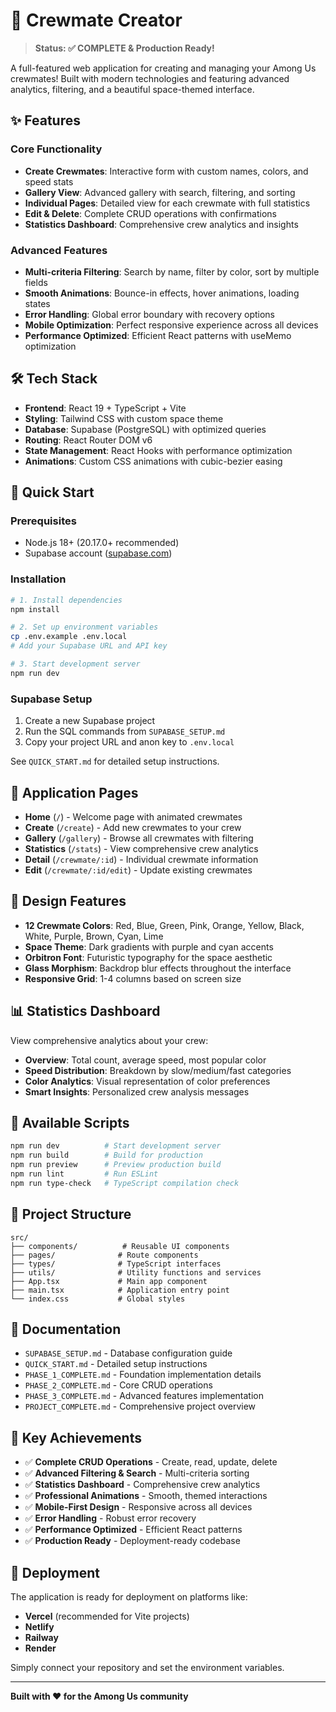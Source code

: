 # 🚀 Crewmate Creator

> **Status: ✅ COMPLETE & Production Ready!**

A full-featured web application for creating and managing your Among Us crewmates! Built with modern technologies and featuring advanced analytics, filtering, and a beautiful space-themed interface.

## ✨ Features

### **Core Functionality**

- **Create Crewmates**: Interactive form with custom names, colors, and speed stats
- **Gallery View**: Advanced gallery with search, filtering, and sorting
- **Individual Pages**: Detailed view for each crewmate with full statistics
- **Edit & Delete**: Complete CRUD operations with confirmations
- **Statistics Dashboard**: Comprehensive crew analytics and insights

### **Advanced Features**

- **Multi-criteria Filtering**: Search by name, filter by color, sort by multiple fields
- **Smooth Animations**: Bounce-in effects, hover animations, loading states
- **Error Handling**: Global error boundary with recovery options
- **Mobile Optimization**: Perfect responsive experience across all devices
- **Performance Optimized**: Efficient React patterns with useMemo optimization

## 🛠 Tech Stack

- **Frontend**: React 19 + TypeScript + Vite
- **Styling**: Tailwind CSS with custom space theme
- **Database**: Supabase (PostgreSQL) with optimized queries
- **Routing**: React Router DOM v6
- **State Management**: React Hooks with performance optimization
- **Animations**: Custom CSS animations with cubic-bezier easing

## 🚀 Quick Start

### Prerequisites

- Node.js 18+ (20.17.0+ recommended)
- Supabase account ([supabase.com](https://supabase.com))

### Installation

```bash
# 1. Install dependencies
npm install

# 2. Set up environment variables
cp .env.example .env.local
# Add your Supabase URL and API key

# 3. Start development server
npm run dev
```

### Supabase Setup

1. Create a new Supabase project
2. Run the SQL commands from `SUPABASE_SETUP.md`
3. Copy your project URL and anon key to `.env.local`

See `QUICK_START.md` for detailed setup instructions.

## 📱 Application Pages

- **Home** (`/`) - Welcome page with animated crewmates
- **Create** (`/create`) - Add new crewmates to your crew
- **Gallery** (`/gallery`) - Browse all crewmates with filtering
- **Statistics** (`/stats`) - View comprehensive crew analytics
- **Detail** (`/crewmate/:id`) - Individual crewmate information
- **Edit** (`/crewmate/:id/edit`) - Update existing crewmates

## 🎨 Design Features

- **12 Crewmate Colors**: Red, Blue, Green, Pink, Orange, Yellow, Black, White, Purple, Brown, Cyan, Lime
- **Space Theme**: Dark gradients with purple and cyan accents
- **Orbitron Font**: Futuristic typography for the space aesthetic
- **Glass Morphism**: Backdrop blur effects throughout the interface
- **Responsive Grid**: 1-4 columns based on screen size

## 📊 Statistics Dashboard

View comprehensive analytics about your crew:

- **Overview**: Total count, average speed, most popular color
- **Speed Distribution**: Breakdown by slow/medium/fast categories
- **Color Analytics**: Visual representation of color preferences
- **Smart Insights**: Personalized crew analysis messages

## 🔧 Available Scripts

```bash
npm run dev          # Start development server
npm run build        # Build for production
npm run preview      # Preview production build
npm run lint         # Run ESLint
npm run type-check   # TypeScript compilation check
```

## 📁 Project Structure

```
src/
├── components/          # Reusable UI components
├── pages/              # Route components
├── types/              # TypeScript interfaces
├── utils/              # Utility functions and services
├── App.tsx             # Main app component
├── main.tsx            # Application entry point
└── index.css           # Global styles
```

## 📄 Documentation

- `SUPABASE_SETUP.md` - Database configuration guide
- `QUICK_START.md` - Detailed setup instructions
- `PHASE_1_COMPLETE.md` - Foundation implementation details
- `PHASE_2_COMPLETE.md` - Core CRUD operations
- `PHASE_3_COMPLETE.md` - Advanced features implementation
- `PROJECT_COMPLETE.md` - Comprehensive project overview

## 🎯 Key Achievements

- ✅ **Complete CRUD Operations** - Create, read, update, delete
- ✅ **Advanced Filtering & Search** - Multi-criteria sorting
- ✅ **Statistics Dashboard** - Comprehensive crew analytics
- ✅ **Professional Animations** - Smooth, themed interactions
- ✅ **Mobile-First Design** - Responsive across all devices
- ✅ **Error Handling** - Robust error recovery
- ✅ **Performance Optimized** - Efficient React patterns
- ✅ **Production Ready** - Deployment-ready codebase

## 🚀 Deployment

The application is ready for deployment on platforms like:

- **Vercel** (recommended for Vite projects)
- **Netlify**
- **Railway**
- **Render**

Simply connect your repository and set the environment variables.

---

**Built with ❤️ for the Among Us community**

